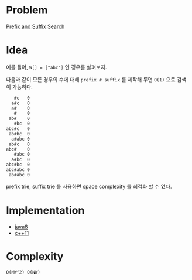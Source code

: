 # Problem

[ Prefix and Suffix Search](https://leetcode.com/problems/prefix-and-suffix-search/)



# Idea

예를 들어, `W[] = ["abc"]` 인 경우를 살펴보자.

다음과 같이 모든 경우의 수에 대해 `prefix # suffix`
를 제작해 두면 `O(1)` 으로 검색이 가능하다.

```
   #c   0
  a#c   0
  a#    0
   #    0
 ab#    0
   #bc  0
abc#c   0
 ab#bc  0
  a#abc 0
 ab#c   0
abc#    0
   #abc 0
  a#bc  0
abc#bc  0
abc#abc 0
 ab#abc 0
```

prefix trie, suffix trie 를 사용하면 space complexity 를 최적화 할 수
있다.

# Implementation

* [java8](Solution.java)
* [c++11](a.cpp)

# Complexity

```
O(NW^2) O(NW)
```
